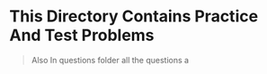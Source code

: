 # This Directory Contains Practice And Test Problems 

> Also In questions folder all the questions a